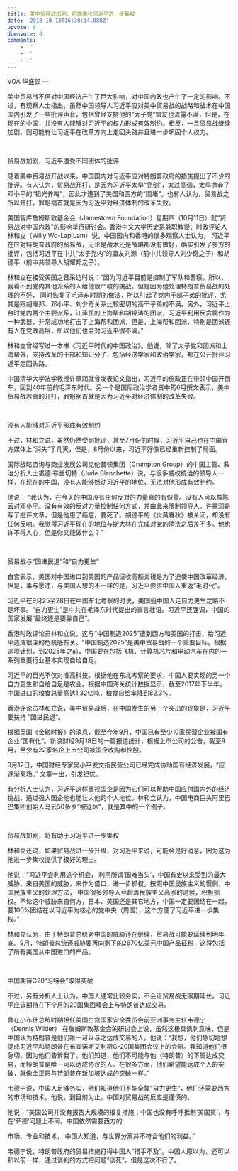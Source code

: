 ```yaml
---
title: 美中贸易战加剧，可能激化习近平进一步集权
date: '2018-10-13T16:30:14.088Z'
upvote: 0
downvote: 0
comments:
    - ''
    - ''
    - ''
---
```


<div class="wsw">VOA 华盛顿 —&nbsp;<p>美中贸易战不但对中国经济产生了巨大影响，对中国内政也产生了一定的影响。不过，有观察人士指出，虽然中国领导人习近平应对美中贸易战的战略和战术在中国国内引发了一些批评声音，包括曾经支持他的“太子党”盟友也流露不满，但是，在现在的中国，并没有人能够对习近平的权力形成有效制约。相反，一旦贸易战继续加剧，则可能有让习近平在改革方向上走回头路并且进一步巩固个人权力。</p><p><br></p><p>贸易战加剧，习近平遭受不同团体的批评</p><p>随着美中贸易战开战以来，中国国内对习近平应对特朗普政府的措施提出了不少的批评。有人认为，贸易战开打，是因为习近平太早“亮剑”，太过高调，太早抛弃了邓小平的“韬光养晦”，因此才遭到了美国和西方的“围堵”。也有人认为，贸易战之所以开打，罪魁祸首就是因为习近平对经济体制的改革失败。</p><p>美国智库詹姆斯敦基金会（Jamestown Foundation）星期四（10月11日）就“贸易战对中国内政”的影响举行研讨会。香港中文大学历史系兼职教授、时政评论人林和立（Willy Wo-Lap Lam）说，中国国内和香港的很多观察人士认为， 习近平在应对特朗普政府的贸易战，无论是战术还是战略都没有做好，确实引发了多方的批评，包括习近平在中共“太子党内”的盟友刘源（前中共领导人刘少奇之子）和胡德平（前中共领导人胡耀邦之子）。</p><p>林和立在接受美国之音采访时说：“因为习近平目前是控制了军队和警察，所以，我看不到党内其他派系的人给他很严峻的挑战。但是因为他处理特朗普贸易战的处理的不好， 同时恢复了毛泽东时期的做法，所以引起了党内干部子弟的批评，尤其是跟胡耀邦、邓小平、刘少奇关系比较密切的高干子弟的不满。另外，习近平上台时党内两个主要派系，江泽民的上海帮和胡锦涛的团派，习近平利用反贪腐作为一种武器，非常成功地打击了上海帮和团派，但是，上海帮和团派，特别是团派还有人在党政高层，所以他们也会对习近平很不满。”</p><p>林和立曾经写过一本书《习近平时代的中国政治》。他说，除了太子党和团派和上海帮外，支持改革的干部和知识分子，包括经济学家和政治学家，都在公开批评习近平走回头路。</p><p>中国清华大学法学教授许章润就曾发表论文指出，习近平的施政正在带领中国开倒车，回到40年前的毛泽东时代。另一个是国际政治学者资中筠6月撰文表示，美中贸易战若真的开打，罪魁祸首就是因为习近平对经济体制的改革失败。</p><p><br></p><p>没有人能够对习近平形成有效制约</p><p>不过，林和立说，虽然仍然受到批评，甚至7月份的时候，习近平自己也在中国官方媒体上“消失”了几天，但是，8月份以来，习近平好像已经重新控制了局面。</p><p>国际战略咨询与商业发展公司克伦普顿集团（Crumpton Group）的中国主管、政治分析人士裘德·布兰切特（Jude Blanchette）说，与很多威权统治的领导人一样，在现在的中国，没有人能够撼动习近平的地位，无法对他形成有效制约。</p><p>他说： “我认为，在今天的中国没有任何反对的力量真的有份量。没有人可以像陈云对邓小平。没有有效的反对力量控制任何方式，并由此来限制领导人。许章润是写了批评文章，但是他患了癌症，要死了。胡德平的《炎黄春秋》被关闭，却没有任何反响。我觉得习近平现在的地位与斯大林在完成对党的清洗之后差不多。他也许不得人心，但是你又能做什么？”</p><p><br></p><p>贸易战与“国进民退”和“自力更生”</p><p>白宫表示，美国对中国进口到美国的产品征收高额关税是为了迫使中国改革经济，但是，事与愿违，与美国人想的不一样的是，习近平要求中国人重返“毛时代”。</p><p>习近平在9月25至28日在中国东北考察的时说，美国逼中国人走自力更生之路不是坏事。“自力更生”是中共在毛泽东时代提出的豪言壮语。习近平还强调，中国的国家发展“最终还是要靠自己”。</p><p>香港时政评论员林和立说，这与“中国制造2025”遭到西方和美国的打击，给习近平造成很深的危机感有关。“中国制造2025”是美中贸易战的一个重要目标。根据这项计划，到2025年之前，中国要在包括飞机、计算机芯片和电动汽车在内的一系列重要行业基本实现自给自足。</p><p>习近平的目光不仅对准高科技。根据他在东北考察的要求，中国人要实现的另一个自力更生和自给自足是农业。根据中国海关统计数据显示，截至2017年下半年，中国进口的粮食总量高达1.32亿吨，粮食自给率降到82.3%。</p><p>香港评论员林和立说，美中贸易战后，在中国发生的另一个突出的现象是，习近平要扶持 “国进民退“。</p><p>根据英国《金融时报》的消息，截至今年9月，中国已有至少10家民营企业被国有企业“国有化”。新浪财经9月18日的一篇报道统计，根据上市公司的公告，截至9月，至少有22家名企上市公司被国企收购和控股。</p><p>9月12日，中国财经专家吴小平发文指民营公司已经完成协助国有经济发展，“应逐渐离场。” 文章一出，引发担忧。</p><p>有分析人士认为，习近平这样重视国企是因为它们可以帮助中国应付国内外的经济挑战，通过强大国企他也能壮大他的个人地位。林和立认为，中国电商巨头阿里巴巴集团创始人马云50多岁“被退休”，就是其中的一个例子。</p><p><br></p><p>贸易战加剧，将有助于习近平进一步集权</p><p>林和立还说，如果贸易战进一步升级，对习近平来说，可能会是好消息，因为这为他进一步集权提供了极好的理由。</p><p>他说：“习近平会利用这个机会， 利用所谓‘国难当头’，中国有史以来受到的最大威胁，来自美国的威胁，来作为借口，进一步抓权。按照中国民族主义的惯例，中国民族主义的处理方法， 中国很多领导人会趁着民族主义高涨的时候，积极抓权。不论这个威胁来自何方，日本、美国还是其它地方，中国一定要团结在一起，要100%团结在以习近平为核心的党中央（周围），这个方便了习近平进一步集权。”</p><p>林和立认为，由于特朗普总统对中国的威胁还在继续，贸易战可能要延续到明年底。9月，特朗普总统还威胁要再向剩下的2670亿美元中国产品征税，这将包括了所有美国从中国进口的产品。</p><p><br></p><p>中国期待G20“习特会”取得突破</p><p>不过，另有分析人士认为，中国人通常比较务实，不会让贸易战无限期延长。习近平应该期待在下个月的20国集团峰会上与特朗普达成交易。</p><p>曾在小布什总统时期担任美国白宫国家安全委员会前亚洲事务主任韦德宁（Dennis Wilder） 在詹姆斯敦基金会的研讨会上说，虽然这极具讽刺意味，但是中国认为特朗普是他们唯一可以与之达成交易的人。他说：“我想，他们急切地想促成习近平和特朗普在布宜诺斯艾利斯G-20国集团会议上的会晤。我知道他们很急切，因为他们告诉我了。他们知道，他们不可能与他（特朗普）的下属达成交易，而特朗普是唯一可以达成协议的人。在很多方面，他们希望能达成个人的突破，就像金正恩与特朗普在新加坡达成的突破一样。”</p><p>韦德宁说，中国人足够务实，他们知道他们不能全靠“自力更生”，他们还需要西方的市场和技术。他说，到目前为止，中国对贸易战的反应是谨慎的。</p><p>他说：“美国公司并没有报告大规模的报复措施；中国也没有呼吁抵制‘美国货’，与在‘萨德’问题上不同。中国依然需要西方的</p><p>市场、专业和技术， 中国人知道，与世界分离并不符合他们的利益。”</p><p>韦德宁说，特朗普政府的贸易措施打得中国人“措手不及”。中国人原以为，还可以和以前一样，通过谈判的方式把问题“谈死”，但是这次不行了。</p></div>
